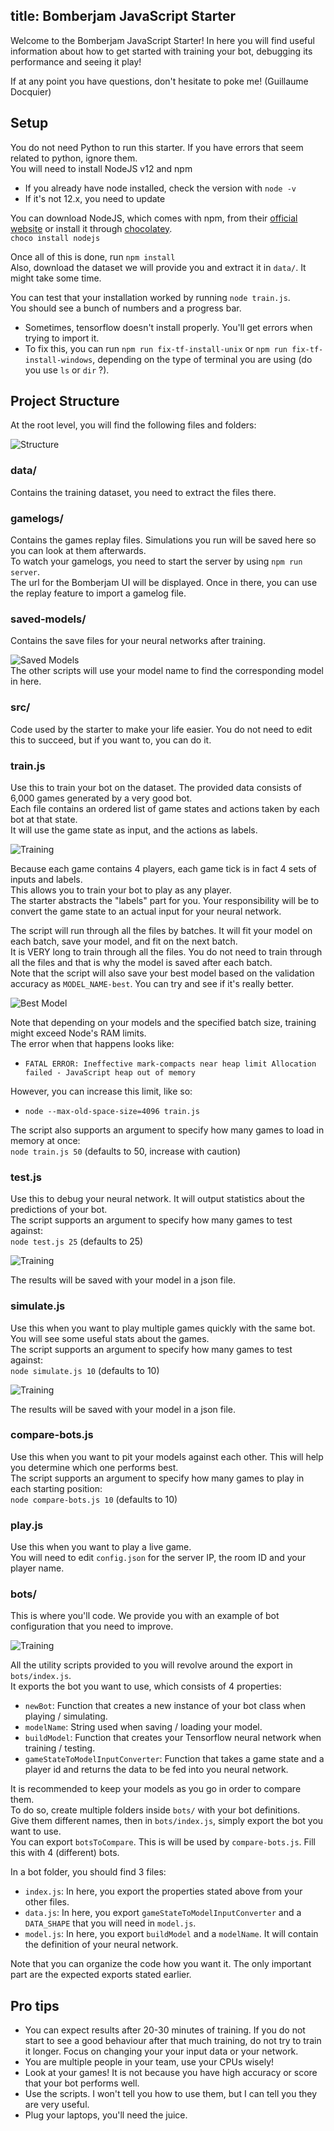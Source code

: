 title: Bomberjam JavaScript Starter
---

Welcome to the Bomberjam JavaScript Starter! In here you will find useful information about how to get started with training your bot, debugging its performance and seeing it play!  

If at any point you have questions, don't hesitate to poke me! (Guillaume Docquier)

## Setup
You do not need Python to run this starter. If you have errors that seem related to python, ignore them.  
You will need to install NodeJS v12 and npm
- If you already have node installed, check the version with ``node -v``
- If it's not 12.x, you need to update  

You can download NodeJS, which comes with npm, from their [official website](https://nodejs.org/en/) or install it through [chocolatey](https://chocolatey.org/packages/nodejs).  
``choco install nodejs``

Once all of this is done, run ``npm install``  
Also, download the dataset we will provide you and extract it in ``data/``. It might take some time.  

You can test that your installation worked by running ``node train.js``.  
You should see a bunch of numbers and a progress bar.  
- Sometimes, tensorflow doesn't install properly. You'll get errors when trying to import it.  
- To fix this, you can run ``npm run fix-tf-install-unix`` or ``npm run fix-tf-install-windows``, depending on the type of terminal you are using (do you use ``ls`` or ``dir`` ?).  

## Project Structure  
At the root level, you will find the following files and folders:  

![Structure](img/structure.png)  

### data/
Contains the training dataset, you need to extract the files there.  

### gamelogs/
Contains the games replay files. Simulations you run will be saved here so you can look at them afterwards.  
To watch your gamelogs, you need to start the server by using ``npm run server``.  
The url for the Bomberjam UI will be displayed. Once in there, you can use the replay feature to import a gamelog file.  

### saved-models/
Contains the save files for your neural networks after training.  

![Saved Models](img/saved-models.png)  
The other scripts will use your model name to find the corresponding model in here.

### src/
Code used by the starter to make your life easier. You do not need to edit this to succeed, but if you want to, you can do it.  

### train.js
Use this to train your bot on the dataset. The provided data consists of 6,000 games generated by a very good bot.  
Each file contains an ordered list of game states and actions taken by each bot at that state.  
It will use the game state as input, and the actions as labels.  

![Training](img/train.gif)  

Because each game contains 4 players, each game tick is in fact 4 sets of inputs and labels.  
This allows you to train your bot to play as any player.  
The starter abstracts the "labels" part for you. Your responsibility will be to convert the game state to an actual input for your neural network.  

The script will run through all the files by batches. It will fit your model on each batch, save your model, and fit on the next batch.  
It is VERY long to train through all the files. You do not need to train through all the files and that is why the model is saved after each batch.  
Note that the script will also save your best model based on the validation accuracy as ``MODEL_NAME-best``. You can try and see if it's really better.  

![Best Model](img/best-model.png)  

Note that depending on your models and the specified batch size, training might exceed Node's RAM limits.  
The error when that happens looks like:  
- ``FATAL ERROR: Ineffective mark-compacts near heap limit Allocation failed - JavaScript heap out of memory``  

However, you can increase this limit, like so:  
- ``node --max-old-space-size=4096 train.js``  

The script also supports an argument to specify how many games to load in memory at once:  
``node train.js 50`` (defaults to 50, increase with caution)  

### test.js
Use this to debug your neural network. It will output statistics about the predictions of your bot.  
The script supports an argument to specify how many games to test against:  
``node test.js 25`` (defaults to 25)  

![Training](img/test.gif)  

The results will be saved with your model in a json file.

### simulate.js
Use this when you want to play multiple games quickly with the same bot. You will see some useful stats about the games.  
The script supports an argument to specify how many games to test against:  
``node simulate.js 10`` (defaults to 10)  

![Training](img/simulate.gif)  

The results will be saved with your model in a json file.

### compare-bots.js
Use this when you want to pit your models against each other. This will help you determine which one performs best.  
The script supports an argument to specify how many games to play in each starting position:  
``node compare-bots.js 10`` (defaults to 10)  

### play.js
Use this when you want to play a live game.  
You will need to edit ``config.json`` for the server IP, the room ID and your player name.  

### bots/
This is where you'll code. We provide you with an example of bot configuration that you need to improve.  

![Training](img/bots.png)  

All the utility scripts provided to you will revolve around the export in ``bots/index.js``.  
It exports the bot you want to use, which consists of 4 properties:  
- ``newBot``: Function that creates a new instance of your bot class when playing / simulating.  
- ``modelName``: String used when saving / loading your model.  
- ``buildModel``: Function that creates your Tensorflow neural network when training / testing.  
- ``gameStateToModelInputConverter``: Function that takes a game state and a player id and returns the data to be fed into you neural network.  

It is recommended to keep your models as you go in order to compare them.  
To do so, create multiple folders inside ``bots/`` with your bot definitions.  
Give them different names, then in ``bots/index.js``, simply export the bot you want to use.  
You can export ``botsToCompare``. This is will be used by ``compare-bots.js``. Fill this with 4 (different) bots.  

In a bot folder, you should find 3 files:  
- ``index.js``: In here, you export the properties stated above from your other files.  
- ``data.js``: In here, you export ``gameStateToModelInputConverter`` and a ``DATA_SHAPE`` that you will need in ``model.js``.  
- ``model.js``: In here, you export ``buildModel`` and a ``modelName``. It will contain the definition of your neural network.  

Note that you can organize the code how you want it. The only important part are the expected exports stated earlier.  

## Pro tips
- You can expect results after 20-30 minutes of training. If you do not start to see a good behaviour after that much training, do not try to train it longer. Focus on changing your your input data or your network.  
- You are multiple people in your team, use your CPUs wisely!  
- Look at your games! It is not because you have high accuracy or score that your bot performs well.  
- Use the scripts. I won't tell you how to use them, but I can tell you they are very useful.  
- Plug your laptops, you'll need the juice.  